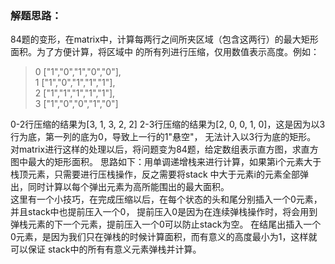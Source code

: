 ### 解题思路：
84题的变形，在matrix中，计算每两行之间所夹区域（包含这两行）的最大矩形面积。为了方便计算，将区域中
的所有列进行压缩，仅用数值表示高度。例如：
>0 ["1","0","1","0","0"],  
>1 ["1","0","1","1","1"],  
>2 ["1","1","1","1","1"],  
>3 ["1","0","0","1","0"]

0-2行压缩的结果为[3, 1, 3, 2, 2]
2-3行压缩的结果为[2, 0, 0, 1, 0]，这是因为以3行为底，第一列的底为0，导致上一行的1"悬空"，
无法计入以3行为底的矩形。  
对matrix进行这样的处理以后，将问题变为84题，给定数组表示直方图，求直方图中最大的矩形面积。
思路如下：用单调递增栈来进行计算，如果第i个元素大于栈顶元素，只需要进行压栈操作，反之需要将stack
中大于元素i的元素全部弹出，同时计算以每个弹出元素为高所能围出的最大面积。  
这里有一个小技巧，在完成压缩以后，在每个状态的头和尾分别插入一个0元素，并且stack中也提前压入一个0，
提前压入0是因为在连续弹栈操作时，将会用到弹栈元素的下一个元素，提前压入一个0可以防止stack为空。
在结尾出插入一个0元素，是因为我们只在弹栈的时候计算面积，而有意义的高度最小为1，这样就可以保证
stack中的所有有意义元素弹栈并计算。
